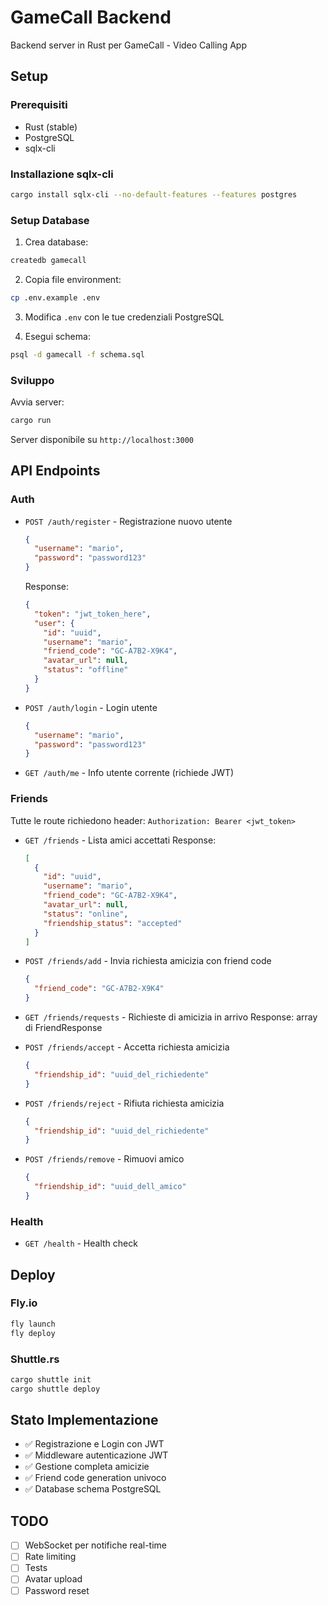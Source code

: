 # GameCall Backend

Backend server in Rust per GameCall - Video Calling App

## Setup

### Prerequisiti
- Rust (stable)
- PostgreSQL
- sqlx-cli

### Installazione sqlx-cli
```bash
cargo install sqlx-cli --no-default-features --features postgres
```

### Setup Database

1. Crea database:
```bash
createdb gamecall
```

2. Copia file environment:
```bash
cp .env.example .env
```

3. Modifica `.env` con le tue credenziali PostgreSQL

4. Esegui schema:
```bash
psql -d gamecall -f schema.sql
```

### Sviluppo

Avvia server:
```bash
cargo run
```

Server disponibile su `http://localhost:3000`

## API Endpoints

### Auth
- `POST /auth/register` - Registrazione nuovo utente
  ```json
  {
    "username": "mario",
    "password": "password123"
  }
  ```
  Response:
  ```json
  {
    "token": "jwt_token_here",
    "user": {
      "id": "uuid",
      "username": "mario",
      "friend_code": "GC-A7B2-X9K4",
      "avatar_url": null,
      "status": "offline"
    }
  }
  ```

- `POST /auth/login` - Login utente
  ```json
  {
    "username": "mario",
    "password": "password123"
  }
  ```

- `GET /auth/me` - Info utente corrente (richiede JWT)

### Friends
Tutte le route richiedono header: `Authorization: Bearer <jwt_token>`

- `GET /friends` - Lista amici accettati
  Response:
  ```json
  [
    {
      "id": "uuid",
      "username": "mario",
      "friend_code": "GC-A7B2-X9K4",
      "avatar_url": null,
      "status": "online",
      "friendship_status": "accepted"
    }
  ]
  ```

- `POST /friends/add` - Invia richiesta amicizia con friend code
  ```json
  {
    "friend_code": "GC-A7B2-X9K4"
  }
  ```

- `GET /friends/requests` - Richieste di amicizia in arrivo
  Response: array di FriendResponse

- `POST /friends/accept` - Accetta richiesta amicizia
  ```json
  {
    "friendship_id": "uuid_del_richiedente"
  }
  ```

- `POST /friends/reject` - Rifiuta richiesta amicizia
  ```json
  {
    "friendship_id": "uuid_del_richiedente"
  }
  ```

- `POST /friends/remove` - Rimuovi amico
  ```json
  {
    "friendship_id": "uuid_dell_amico"
  }
  ```

### Health
- `GET /health` - Health check

## Deploy

### Fly.io
```bash
fly launch
fly deploy
```

### Shuttle.rs
```bash
cargo shuttle init
cargo shuttle deploy
```

## Stato Implementazione
- ✅ Registrazione e Login con JWT
- ✅ Middleware autenticazione JWT
- ✅ Gestione completa amicizie
- ✅ Friend code generation univoco
- ✅ Database schema PostgreSQL

## TODO
- [ ] WebSocket per notifiche real-time
- [ ] Rate limiting
- [ ] Tests
- [ ] Avatar upload
- [ ] Password reset

